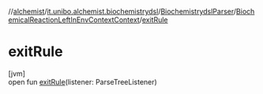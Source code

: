 //[alchemist](../../../../index.md)/[it.unibo.alchemist.biochemistrydsl](../../index.md)/[BiochemistrydslParser](../index.md)/[BiochemicalReactionLeftInEnvContextContext](index.md)/[exitRule](exit-rule.md)

# exitRule

[jvm]\
open fun [exitRule](exit-rule.md)(listener: ParseTreeListener)
